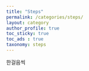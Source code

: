 ```yaml
---
title: "Steps"
permalink: /categories/steps/
layout: category
author_profile: true
toc_sticky: true
toc_ads : true
taxonomy: steps
---
```


한걸음씩
